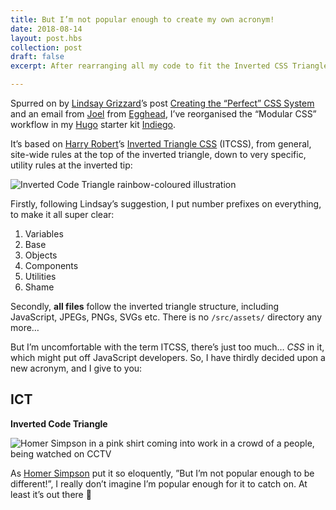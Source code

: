 ```yaml
---
title: But I’m not popular enough to create my own acronym!
date: 2018-08-14
layout: post.hbs
collection: post
draft: false
excerpt: After rearranging all my code to fit the Inverted CSS Triangle, I decided it was time for a new acronym, ICT

---
```


Spurred on by [Lindsay Grizzard](https://twitter.com/lindsaygrizzard)’s post [Creating the “Perfect” CSS System](https://medium.com/gusto-design/creating-the-perfect-css-system-fa38f5bcdd9e) and an email from  [Joel](https://twitter.com/jhooks) from [Egghead](https://twitter.com/eggheadio), I’ve reorganised the “Modular CSS” workflow in my [Hugo](https://gohugo.io/) starter kit [Indiego](https://github.com/growdigital/indiego/tree/master/themes/starter/src).

It’s based on [Harry Robert](https://twitter.com/csswizardry)’s [Inverted Triangle CSS](https://www.xfive.co/blog/itcss-scalable-maintainable-css-architecture/) (ITCSS), from general, site-wide rules at the top of the inverted triangle, down to very specific, utility rules at the inverted tip:

![Inverted Code Triangle rainbow-coloured illustration](https://www.indiego.org.uk/assets/img/inverted-code-triangle.png)

Firstly, following Lindsay’s suggestion, I put number prefixes on everything, to make it all super clear:

1. Variables
2. Base
3. Objects
4. Components
5. Utilities
6. Shame

Secondly, **all files** follow the inverted triangle structure, including JavaScript, JPEGs, PNGs, SVGs etc. There is no `/src/assets/` directory any more…

But I’m uncomfortable with the term ITCSS, there’s just too much… _CSS_ in it, which might put off JavaScript developers. So, I have thirdly decided upon a new acronym, and I give to you:

## ICT

**Inverted Code Triangle**

![Homer Simpson in a pink shirt coming into work in a crowd of a people, being watched on CCTV](https://farm2.staticflickr.com/1833/43983236272_03f0d37469_o_d.jpg)

As [Homer Simpson](https://en.wikipedia.org/wiki/Homer_Simpson) put it so eloquently, ”But I’m not popular enough to be different!”, I really don’t imagine I’m popular enough for it to catch on. At least it’s out there 🙂

